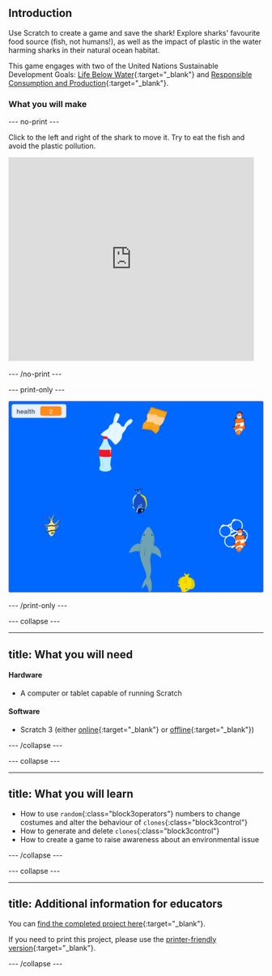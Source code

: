 ## Introduction

Use Scratch to create a game and save the shark! Explore sharks' favourite food source (fish, not humans!), as well as the impact of plastic in the water harming sharks in their natural ocean habitat.

This game engages with two of the United Nations Sustainable Development Goals: [Life Below Water](https://www.undp.org/content/undp/en/home/sustainable-development-goals/goal-14-life-below-water.html){:target="\_blank"} and [Responsible Consumption and Production](https://www.undp.org/content/undp/en/home/sustainable-development-goals/goal-12-responsible-consumption-and-production.html){:target="\_blank"}.

### What you will make

--- no-print ---

Click to the left and right of the shark to move it. Try to eat the fish and avoid the plastic pollution.

<div class="scratch-preview">
<iframe src="https://scratch.mit.edu/projects/416171540/embed" allowtransparency="true" width="485" height="402" frameborder="0" scrolling="no" allowfullscreen></iframe>
</div>

--- /no-print ---

--- print-only ---

![Complete project](images/complete.png)

--- /print-only ---

--- collapse ---

---
title: What you will need
---
#### Hardware

+ A computer or tablet capable of running Scratch

#### Software

+ Scratch 3 (either [online](https://scratch.mit.edu/){:target="_blank"} or [offline](https://scratch.mit.edu/download){:target="_blank"})

--- /collapse ---

--- collapse ---

---
title: What you will learn
---

+ How to use `random`{:class="block3operators"} numbers to change costumes and alter the behaviour of `clones`{:class="block3control"}
+ How to generate and delete `clones`{:class="block3control"} 
+ How to create a game to raise awareness about an environmental issue

--- /collapse ---

--- collapse ---

---
title: Additional information for educators
---

You can [find the completed project here](https://rpf.io/p/en/save-the-shark-get){:target="_blank"}.

If you need to print this project, please use the [printer-friendly version](https://projects.raspberrypi.org/en/projects/save-the-shark/print){:target="_blank"}.

--- /collapse ---
